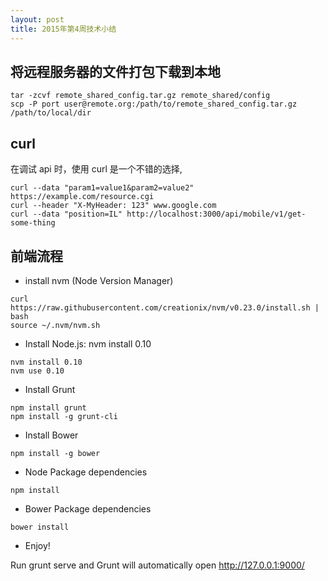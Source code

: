 ```yaml
---
layout: post
title: 2015年第4周技术小结
---
```


## 将远程服务器的文件打包下载到本地

~~~
tar -zcvf remote_shared_config.tar.gz remote_shared/config
scp -P port user@remote.org:/path/to/remote_shared_config.tar.gz /path/to/local/dir
~~~

## curl

在调试 api 时，使用 curl 是一个不错的选择,

~~~
curl --data "param1=value1&param2=value2" https://example.com/resource.cgi
curl --header "X-MyHeader: 123" www.google.com
curl --data "position=IL" http://localhost:3000/api/mobile/v1/get-some-thing
~~~

## 前端流程

* install nvm (Node Version Manager)

~~~
curl https://raw.githubusercontent.com/creationix/nvm/v0.23.0/install.sh | bash
source ~/.nvm/nvm.sh
~~~

* Install Node.js: nvm install 0.10

~~~
nvm install 0.10
nvm use 0.10
~~~

* Install Grunt

~~~
npm install grunt
npm install -g grunt-cli
~~~

* Install Bower

~~~
npm install -g bower
~~~

* Node Package dependencies

~~~
npm install
~~~

* Bower Package dependencies

~~~
bower install
~~~

* Enjoy!

Run grunt serve and Grunt will automatically open http://127.0.0.1:9000/

